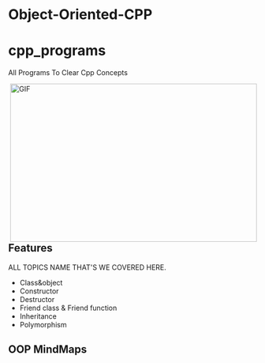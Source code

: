 # Object-Oriented-CPP
# cpp_programs

All Programs To Clear Cpp Concepts

<img align="right" alt="GIF" src="https://github.com/abhisheknaiidu/abhisheknaiidu/blob/master/code.gif?raw=true" width="500" height="320" />


## Features

ALL TOPICS NAME THAT'S WE COVERED HERE.

- Class&object
- Constructor
- Destructor
- Friend class & Friend function
- Inheritance
- Polymorphism

## OOP MindMaps

<p align="left"> <a href="" download target="blank"><img src=""/></a> </p>

<p align="left"> <a href="" download target="blank"><img src=""/></a> </p>

